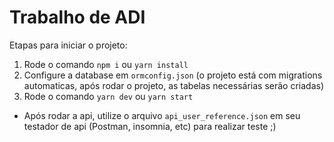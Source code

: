 # Trabalho de ADI

Etapas para iniciar o projeto:

1. Rode o comando `npm i` ou `yarn install`
2. Configure a database em `ormconfig.json` (o projeto está com migrations automaticas, após rodar o projeto, as tabelas necessárias serão criadas)
3. Rode o comando `yarn dev` ou `yarn start`

- Após rodar a api, utilize o arquivo `api_user_reference.json` em seu testador de api (Postman, insomnia, etc) para realizar teste ;)